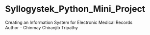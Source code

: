 # Syllogystek_Python_Mini_Project
Creating an Information System for Electronic Medical Records
<br>
Author - Chinmay Chiranjib Tripathy
